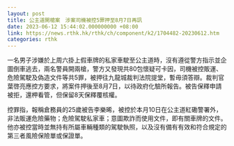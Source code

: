 ```yaml
---
layout: post
title: 公主道開槍案　涉案司機被控5罪押至8月7日再訊
date: 2023-06-12 15:44:02.000000000 +08:00
link: https://news.rthk.hk/rthk/ch/component/k2/1704482-20230612.htm
categories: rthk
---
```


一名男子涉嫌於上周六掛上假車牌的私家車駛至公主道時，沒有遵從警方指示並企圖倒車逃去，兩名警員開兩槍，警方又發現共80包懷疑可卡因，司機被控販運、危險駕駛及偽造文件等共5罪，被押往九龍城裁判法院提堂，暫毋須答辯。裁判官葉啓亮應控方要求，將案件押後至8月7日，以待政府化驗所報告。被告保釋申請被拒，還柙看管，但保留8天保釋覆核權。

控罪指，報稱倉務員的25歲被告李樂晞，被控於本月10日在公主道紅磡警署外，非法販運危險藥物；危險駕駛私家車；意圖欺詐而使用文件，即有關車牌的文件。他亦被控當時並無持有所屬車輛種類的駕駛執照，以及沒有備有有效和符合規定的第三者風險保險單或保證單。
